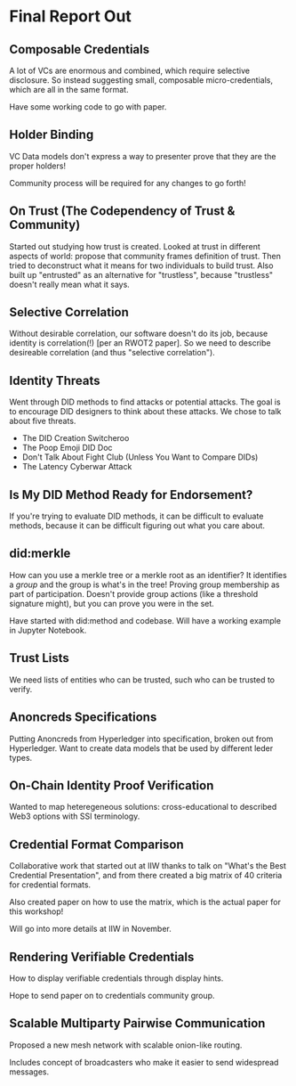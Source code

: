 # Final Report Out

## Composable Credentials

A lot of VCs are enormous and combined, which require selective disclosure. So instead suggesting small, composable micro-credentials, which are all in the same format.

Have some working code to go with paper.

## Holder Binding

VC Data models don't express a way to presenter prove that they are the proper holders! 

Community process will be required for any changes to go forth!

## On Trust (The Codependency of Trust & Community)

Started out studying how trust is created. Looked at trust in different aspects of world: propose that community frames definition of trust. Then tried to deconstruct what it means for two individuals to build trust. Also built up "entrusted" as an alternative for "trustless", because "trustless" doesn't really mean what it says.

## Selective Correlation

Without desirable correlation, our software doesn't do its job, because identity is correlation(!) [per an RWOT2 paper]. So we need to describe desireable correlation (and thus "selective correlation").

## Identity Threats

Went through DID methods to find attacks or potential attacks. The goal is to encourage DID designers to think about these attacks. We chose to talk about five threats.

* The DID Creation Switcheroo
* The Poop Emoji DID Doc
* Don't Talk About Fight Club (Unless You Want to Compare DIDs)
* The Latency Cyberwar Attack

## Is My DID Method Ready for Endorsement?

If you're trying to evaluate DID methods, it can be difficult to evaluate methods, because it can be difficult figuring out what you care about.

## did:merkle

How can you use a merkle tree or a merkle root as an identifier? It identifies a _group_ and the group is what's in the tree! Proving group membership as part of participation. Doesn't provide group actions (like a threshold signature might), but you can prove you were in the set.

Have started with did:method and codebase. Will have a working example in Jupyter Notebook.

## Trust Lists

We need lists of entities who can be trusted, such who can be trusted to verify.

## Anoncreds Specifications

Putting Anoncreds from Hyperledger into specification, broken out from Hyperledger. Want to create data models that be used by different leder types.

## On-Chain Identity Proof Verification

Wanted to map heteregeneous solutions: cross-educational to described Web3 options with SSI terminology.

## Credential Format Comparison

Collaborative work that started out at IIW thanks to talk on "What's the Best Credential Presentation", and from there created a big matrix of 40 criteria for credential formats.

Also created paper on how to use the matrix, which is the actual paper for this workshop!

Will go into more details at IIW in November.

## Rendering Verifiable Credentials

How to display verifiable credentials through display hints.

Hope to send paper on to credentials community group.

## Scalable Multiparty Pairwise Communication 

Proposed a new mesh network with scalable onion-like routing.

Includes concept of broadcasters who make it easier to send widespread messages.
